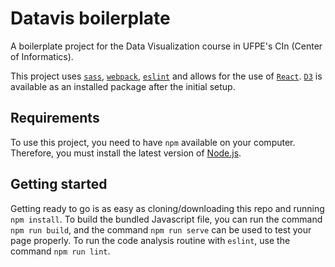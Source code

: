# Datavis boilerplate

A boilerplate project for the Data Visualization course in UFPE's CIn (Center of Informatics).

This project uses [`sass`](http://sass-lang.com), [`webpack`](http://webpack.github.io), [`eslint`](http://eslint.org) and allows for the use of [`React`](https://facebook.github.io/react/). [`D3`](https://d3js.org) is available as an installed package after the initial setup.

## Requirements

To use this project, you need to have `npm` available on your computer. Therefore, you must install the latest version of [Node.js](https://nodejs.org).

## Getting started

Getting ready to go is as easy as cloning/downloading this repo and running `npm install`. To build the bundled Javascript file, you can run the command `npm run build`, and  the command `npm run serve` can be used to test your page properly. To run the code analysis routine with `eslint`, use the command `npm run lint`.